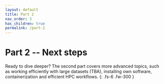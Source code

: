 ```yaml
---
layout: default
title: Part 2
nav_order: 3
has_children: true
permalink: /part-2
---
```


# Part 2 -- Next steps

Ready to dive deeper? The second part covers more advanced topics, such as
working efficiently with large datasets (TBA), installing own software, containerization
and efficient HPC workflows.
{: .fs-6 .fw-300 }
